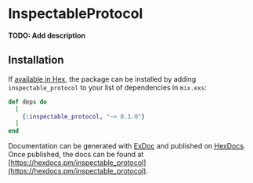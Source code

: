 # InspectableProtocol

**TODO: Add description**

## Installation

If [available in Hex](https://hex.pm/docs/publish), the package can be installed
by adding `inspectable_protocol` to your list of dependencies in `mix.exs`:

```elixir
def deps do
  [
    {:inspectable_protocol, "~> 0.1.0"}
  ]
end
```

Documentation can be generated with [ExDoc](https://github.com/elixir-lang/ex_doc)
and published on [HexDocs](https://hexdocs.pm). Once published, the docs can
be found at [https://hexdocs.pm/inspectable_protocol](https://hexdocs.pm/inspectable_protocol).

